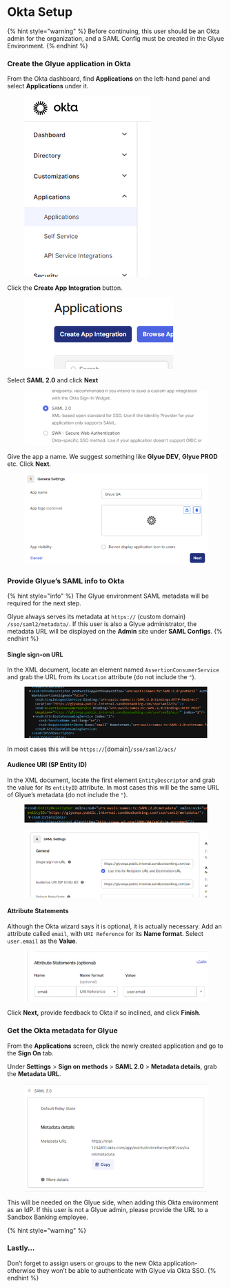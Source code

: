 # Okta Setup

{% hint style="warning" %}
Before continuing, this user should be an Okta admin for the organization, and a SAML Config must be created in the Glyue Environment.
{% endhint %}

### Create the Glyue application in Okta <a href="#oktasso-basicsetuphowto-createtheglyueapplicationinokta" id="oktasso-basicsetuphowto-createtheglyueapplicationinokta"></a>

From the Okta dashboard, find **Applications** on the left-hand panel and select **Applications** under it.

<figure><img src="../../.gitbook/assets/image (8) (1).png" alt=""><figcaption></figcaption></figure>

Click the **Create App Integration** button.

<div data-full-width="false">

<figure><img src="../../.gitbook/assets/image (5) (1).png" alt=""><figcaption></figcaption></figure>

</div>

Select **SAML 2.0** and click **Next**

<figure><img src="../../.gitbook/assets/image (15) (1).png" alt=""><figcaption></figcaption></figure>

Give the app a name. We suggest something like **Glyue DEV**, **Glyue PROD** etc. Click **Next**.

<figure><img src="../../.gitbook/assets/image (7) (1).png" alt=""><figcaption></figcaption></figure>

### Provide Glyue’s SAML info to Okta <a href="#oktasso-basicsetuphowto-provideglyuessamlinfotookta" id="oktasso-basicsetuphowto-provideglyuessamlinfotookta"></a>

{% hint style="info" %}
The Glyue environment SAML metadata will be required for the next step.

Glyue always serves its metadata at `https://` (custom domain) `/sso/saml2/metadata/`. If this user is also a Glyue administrator, the metadata URL will be displayed on the **Admin** site under **SAML Configs**.
{% endhint %}

#### **Single sign-on URL** <a href="#oktasso-basicsetuphowto-singlesign-onurl" id="oktasso-basicsetuphowto-singlesign-onurl"></a>

In the XML document, locate an element named `AssertionConsumerService` and grab the URL from its `Location` attribute (do not include the `"`).

<figure><img src="../../.gitbook/assets/image (1) (1).png" alt=""><figcaption></figcaption></figure>

In most cases this will be `https://`\[domain]`/sso/saml2/acs/`

#### **Audience URI (SP Entity ID)** <a href="#oktasso-basicsetuphowto-audienceuri-spentityid" id="oktasso-basicsetuphowto-audienceuri-spentityid"></a>

In the XML document, locate the first element `EntityDescriptor` and grab the value for its `entityID` attribute. In most cases this will be the same URL of Glyue’s metadata (do not include the `"`).

<figure><img src="../../.gitbook/assets/image (4) (1).png" alt=""><figcaption></figcaption></figure>

<div data-full-width="false">

<figure><img src="../../.gitbook/assets/image (3) (1).png" alt=""><figcaption></figcaption></figure>

</div>

#### **Attribute Statements** <a href="#oktasso-basicsetuphowto-attributestatements" id="oktasso-basicsetuphowto-attributestatements"></a>

Although the Okta wizard says it is optional, it is actually necessary. Add an attribute called `email`, with `URI Reference` for its **Name format**. Select `user.email` as the **Value**.

<figure><img src="../../.gitbook/assets/image (11) (1).png" alt=""><figcaption></figcaption></figure>

Click **Next,** provide feedback to Okta if so inclined, and click **Finish**.

### Get the Okta metadata for Glyue <a href="#oktasso-basicsetuphowto-gettheoktametadataforglyue" id="oktasso-basicsetuphowto-gettheoktametadataforglyue"></a>

From the **Applications** screen, click the newly created application and go to the **Sign On** tab.

Under **Settings** > **Sign on methods** > **SAML 2.0** > **Metadata details**, grab the **Metadata URL**.

<figure><img src="../../.gitbook/assets/image (14) (1).png" alt=""><figcaption></figcaption></figure>

This will be needed on the Glyue side, when adding this Okta environment as an IdP. If this user is not a Glyue admin, please provide the URL to a Sandbox Banking employee.

{% hint style="warning" %}
### Lastly… <a href="#oktasso-basicsetuphowto-lastly..." id="oktasso-basicsetuphowto-lastly..."></a>

Don’t forget to assign users or groups to the new Okta application- otherwise they won’t be able to authenticate with Glyue via Okta SSO.
{% endhint %}
